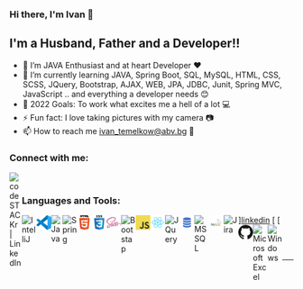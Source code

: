 ### Hi there, I'm Ivan 👋 

## I'm a Husband, Father and a Developer!!

- 🔭 I’m JAVA Enthusiast and at heart Developer ♥️
- 🌱 I’m currently learning JAVA, Spring Boot, SQL, MySQL, HTML, CSS, SCSS, JQuery, Bootstrap, AJAX, WEB, JPA, JDBC, Junit, Spring MVC, JavaScript .. and everything a developer needs 😊
- 🥅 2022 Goals: To work what excites me a hell of a lot 💻
- ⚡ Fun fact: I love taking pictures with my camera 📷
- 📫 How to reach me ivan_temelkow@abv.bg 📧


### Connect with me:

[<img align="left" alt="codeSTACKr | LinkedIn" width="22px" src="https://cdn.jsdelivr.net/npm/simple-icons@v3/icons/linkedin.svg" />][linkedin]

<br />

### Languages and Tools:

[<img align="left" alt="IntelliJ" width="26px" src="https://upload.wikimedia.org/wikipedia/commons/9/9c/IntelliJ_IDEA_Icon.svg" />][linkedin]
<img align="left" alt="Visual Studio Code" width="26px" src="https://raw.githubusercontent.com/github/explore/80688e429a7d4ef2fca1e82350fe8e3517d3494d/topics/visual-studio-code/visual-studio-code.png" />][linkedin]
[<img align="left" alt="Java" width="20px" src="https://static.jobs.bg/mobile/images/skills/java.png?v=1.0.0" />][linkedin]
[<img align="left" alt="Spring" width="26px" src="https://static.jobs.bg/mobile/images/skills/spring.png?v=1.0.0" />
[<img align="left" alt="HTML5" width="26px" src="https://raw.githubusercontent.com/github/explore/80688e429a7d4ef2fca1e82350fe8e3517d3494d/topics/html/html.png" />][linkedin]
[<img align="left" alt="CSS3" width="26px" src="https://raw.githubusercontent.com/github/explore/80688e429a7d4ef2fca1e82350fe8e3517d3494d/topics/css/css.png" />][linkedin]
[<img align="left" alt="Sass" width="26px" src="https://raw.githubusercontent.com/github/explore/80688e429a7d4ef2fca1e82350fe8e3517d3494d/topics/sass/sass.png" />][linkedin]
[<img align="left" alt="Bootstap" width="26px" src="https://static.jobs.bg/mobile/images/skills/bootstrap.png?v=1.0.0" />][linkedin]
[<img align="left" alt="JavaScript" width="26px" src="https://raw.githubusercontent.com/github/explore/80688e429a7d4ef2fca1e82350fe8e3517d3494d/topics/javascript/javascript.png" />][linkedin]
[<img align="left" alt="React" width="26px" src="https://raw.githubusercontent.com/github/explore/80688e429a7d4ef2fca1e82350fe8e3517d3494d/topics/react/react.png" />][linkedin]
[<img align="left" alt="JQuery" width="26px" src="https://static.jobs.bg/mobile/images/skills/jquery.png?v=1.0.0" />][linkedin]
[<img align="left" alt="SQL" width="26px" src="https://raw.githubusercontent.com/github/explore/80688e429a7d4ef2fca1e82350fe8e3517d3494d/topics/sql/sql.png" />][linkedin]
[<img align="left" alt="MSSQL" width="26px" src="https://static.jobs.bg/mobile/images/skills/ms_sql.png?v=1.0.0" />
[<img align="left" alt="MySQL" width="26px" src="https://raw.githubusercontent.com/github/explore/80688e429a7d4ef2fca1e82350fe8e3517d3494d/topics/mysql/mysql.png" />][linkedin]
[<img align="left" alt="Jira" width="26px" src="https://static.jobs.bg/mobile/images/skills/jira.png?v=1.0.0" />][linkedin]
[<img align="left" alt="GitHub" width="26px" src="https://raw.githubusercontent.com/github/explore/78df643247d429f6cc873026c0622819ad797942/topics/github/github.png" />][linkedin]
[<img align="left" alt="Microsoft Excel" width="26px" src="https://img.icons8.com/color/452/microsoft-excel-2019--v1.png" />][linkedin]
[<img align="left" alt="Windows" width="26px" src="https://static.jobs.bg/mobile/images/skills/windows.png?v=1.0.0" />][linkedin]


<br />
<br />

---

</details>

[linkedin]: https://www.linkedin.com/in/ivan-temelkov-101988110